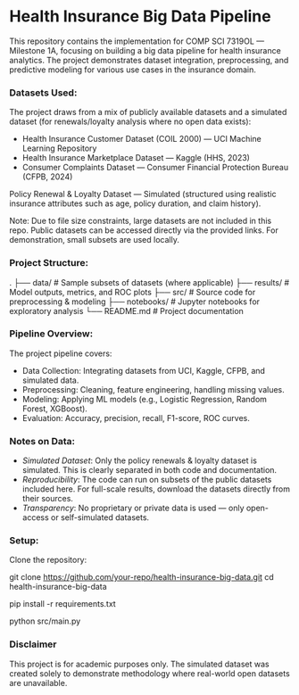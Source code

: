# Health Insurance Big Data Pipeline

This repository contains the implementation for COMP SCI 7319OL — Milestone 1A, focusing on building a big data pipeline for health insurance analytics. The project demonstrates dataset integration, preprocessing, and predictive modeling for various use cases in the insurance domain.


### Datasets Used:

The project draws from a mix of publicly available datasets and a simulated dataset (for renewals/loyalty analysis where no open data exists):

- Health Insurance Customer Dataset (COIL 2000) — UCI Machine Learning Repository
- Health Insurance Marketplace Dataset — Kaggle (HHS, 2023)
- Consumer Complaints Dataset — Consumer Financial Protection Bureau (CFPB, 2024)

Policy Renewal & Loyalty Dataset — Simulated (structured using realistic insurance attributes such as age, policy duration, and claim history).

Note: Due to file size constraints, large datasets are not included in this repo. Public datasets can be accessed directly via the provided links. For demonstration, small subsets are used locally.

### Project Structure:
.
├── data/                 # Sample subsets of datasets (where applicable)
├── results/              # Model outputs, metrics, and ROC plots
├── src/                  # Source code for preprocessing & modeling
├── notebooks/            # Jupyter notebooks for exploratory analysis
└── README.md             # Project documentation

### Pipeline Overview:

The project pipeline covers:

- Data Collection: Integrating datasets from UCI, Kaggle, CFPB, and simulated data.
- Preprocessing: Cleaning, feature engineering, handling missing values.
- Modeling: Applying ML models (e.g., Logistic Regression, Random Forest, XGBoost).
- Evaluation: Accuracy, precision, recall, F1-score, ROC curves.


### Notes on Data:

- *Simulated Dataset*: Only the policy renewals & loyalty dataset is simulated. This is clearly separated in both code and documentation.
- *Reproducibility*: The code can run on subsets of the public datasets included here. For full-scale results, download the datasets directly from their sources.
- *Transparency*: No proprietary or private data is used — only open-access or self-simulated datasets.

### Setup:

Clone the repository:

git clone https://github.com/your-repo/health-insurance-big-data.git
cd health-insurance-big-data

pip install -r requirements.txt

python src/main.py

### Disclaimer

This project is for academic purposes only. The simulated dataset was created solely to demonstrate methodology where real-world open datasets are unavailable.

